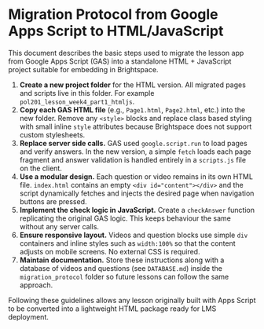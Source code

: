 # Migration Protocol from Google Apps Script to HTML/JavaScript

This document describes the basic steps used to migrate the lesson app from Google Apps Script (GAS) into a standalone HTML + JavaScript project suitable for embedding in Brightspace.

1. **Create a new project folder** for the HTML version. All migrated pages and scripts live in this folder. For example `pol201_lesson_week4_part1_htmljs`.
2. **Copy each GAS HTML file** (e.g., `Page1.html`, `Page2.html`, etc.) into the new folder. Remove any `<style>` blocks and replace class based styling with small inline `style` attributes because Brightspace does not support custom stylesheets.
3. **Replace server side calls.** GAS used `google.script.run` to load pages and verify answers. In the new version, a simple `fetch` loads each page fragment and answer validation is handled entirely in a `scripts.js` file on the client.
4. **Use a modular design.** Each question or video remains in its own HTML file. `index.html` contains an empty `<div id="content"></div>` and the script dynamically fetches and injects the desired page when navigation buttons are pressed.
5. **Implement the check logic in JavaScript.** Create a `checkAnswer` function replicating the original GAS logic. This keeps behaviour the same without any server calls.
6. **Ensure responsive layout.** Videos and question blocks use simple `div` containers and inline styles such as `width:100%` so that the content adjusts on mobile screens. No external CSS is required.
7. **Maintain documentation.** Store these instructions along with a database of videos and questions (see `DATABASE.md`) inside the `migration_protocol` folder so future lessons can follow the same approach.

Following these guidelines allows any lesson originally built with Apps Script to be converted into a lightweight HTML package ready for LMS deployment.
